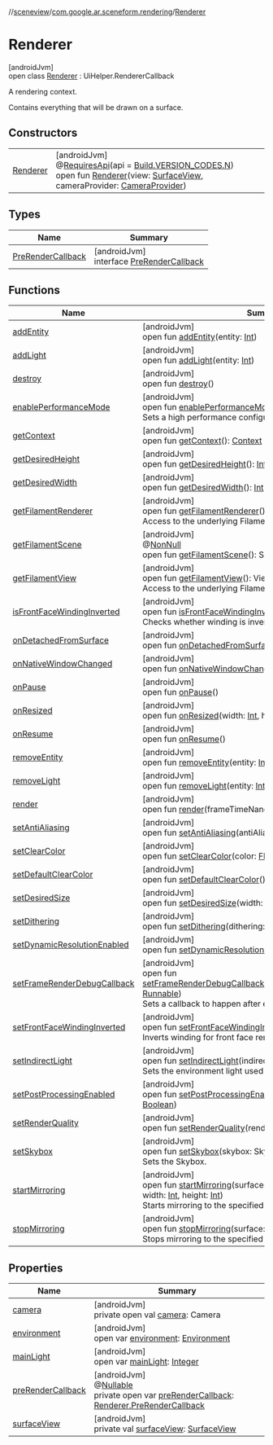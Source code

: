 //[sceneview](../../../index.md)/[com.google.ar.sceneform.rendering](../index.md)/[Renderer](index.md)

# Renderer

[androidJvm]\
open class [Renderer](index.md) : UiHelper.RendererCallback

A rendering context. 

Contains everything that will be drawn on a surface.

## Constructors

| | |
|---|---|
| [Renderer](-renderer.md) | [androidJvm]<br>@[RequiresApi](https://developer.android.com/reference/kotlin/androidx/annotation/RequiresApi.html)(api = [Build.VERSION_CODES.N](https://developer.android.com/reference/kotlin/android/os/Build.VERSION_CODES.html))<br>open fun [Renderer](-renderer.md)(view: [SurfaceView](https://developer.android.com/reference/kotlin/android/view/SurfaceView.html), cameraProvider: [CameraProvider](../-camera-provider/index.md)) |

## Types

| Name | Summary |
|---|---|
| [PreRenderCallback](-pre-render-callback/index.md) | [androidJvm]<br>interface [PreRenderCallback](-pre-render-callback/index.md) |

## Functions

| Name | Summary |
|---|---|
| [addEntity](add-entity.md) | [androidJvm]<br>open fun [addEntity](add-entity.md)(entity: [Int](https://kotlinlang.org/api/latest/jvm/stdlib/kotlin/-int/index.html)) |
| [addLight](add-light.md) | [androidJvm]<br>open fun [addLight](add-light.md)(entity: [Int](https://kotlinlang.org/api/latest/jvm/stdlib/kotlin/-int/index.html)) |
| [destroy](destroy.md) | [androidJvm]<br>open fun [destroy](destroy.md)() |
| [enablePerformanceMode](enable-performance-mode.md) | [androidJvm]<br>open fun [enablePerformanceMode](enable-performance-mode.md)()<br>Sets a high performance configuration for the filament view. |
| [getContext](get-context.md) | [androidJvm]<br>open fun [getContext](get-context.md)(): [Context](https://developer.android.com/reference/kotlin/android/content/Context.html) |
| [getDesiredHeight](get-desired-height.md) | [androidJvm]<br>open fun [getDesiredHeight](get-desired-height.md)(): [Int](https://kotlinlang.org/api/latest/jvm/stdlib/kotlin/-int/index.html) |
| [getDesiredWidth](get-desired-width.md) | [androidJvm]<br>open fun [getDesiredWidth](get-desired-width.md)(): [Int](https://kotlinlang.org/api/latest/jvm/stdlib/kotlin/-int/index.html) |
| [getFilamentRenderer](get-filament-renderer.md) | [androidJvm]<br>open fun [getFilamentRenderer](get-filament-renderer.md)(): Renderer<br>Access to the underlying Filament renderer. |
| [getFilamentScene](get-filament-scene.md) | [androidJvm]<br>@[NonNull](https://developer.android.com/reference/kotlin/androidx/annotation/NonNull.html)<br>open fun [getFilamentScene](get-filament-scene.md)(): Scene |
| [getFilamentView](get-filament-view.md) | [androidJvm]<br>open fun [getFilamentView](get-filament-view.md)(): View<br>Access to the underlying Filament view. |
| [isFrontFaceWindingInverted](is-front-face-winding-inverted.md) | [androidJvm]<br>open fun [isFrontFaceWindingInverted](is-front-face-winding-inverted.md)(): [Boolean](https://kotlinlang.org/api/latest/jvm/stdlib/kotlin/-boolean/index.html)<br>Checks whether winding is inverted for front face rendering. |
| [onDetachedFromSurface](on-detached-from-surface.md) | [androidJvm]<br>open fun [onDetachedFromSurface](on-detached-from-surface.md)() |
| [onNativeWindowChanged](on-native-window-changed.md) | [androidJvm]<br>open fun [onNativeWindowChanged](on-native-window-changed.md)(surface: [Surface](https://developer.android.com/reference/kotlin/android/view/Surface.html)) |
| [onPause](on-pause.md) | [androidJvm]<br>open fun [onPause](on-pause.md)() |
| [onResized](on-resized.md) | [androidJvm]<br>open fun [onResized](on-resized.md)(width: [Int](https://kotlinlang.org/api/latest/jvm/stdlib/kotlin/-int/index.html), height: [Int](https://kotlinlang.org/api/latest/jvm/stdlib/kotlin/-int/index.html)) |
| [onResume](on-resume.md) | [androidJvm]<br>open fun [onResume](on-resume.md)() |
| [removeEntity](remove-entity.md) | [androidJvm]<br>open fun [removeEntity](remove-entity.md)(entity: [Int](https://kotlinlang.org/api/latest/jvm/stdlib/kotlin/-int/index.html)) |
| [removeLight](remove-light.md) | [androidJvm]<br>open fun [removeLight](remove-light.md)(entity: [Int](https://kotlinlang.org/api/latest/jvm/stdlib/kotlin/-int/index.html)) |
| [render](render.md) | [androidJvm]<br>open fun [render](render.md)(frameTimeNanos: [Long](https://kotlinlang.org/api/latest/jvm/stdlib/kotlin/-long/index.html)): [Boolean](https://kotlinlang.org/api/latest/jvm/stdlib/kotlin/-boolean/index.html) |
| [setAntiAliasing](set-anti-aliasing.md) | [androidJvm]<br>open fun [setAntiAliasing](set-anti-aliasing.md)(antiAliasing: View.AntiAliasing) |
| [setClearColor](set-clear-color.md) | [androidJvm]<br>open fun [setClearColor](set-clear-color.md)(color: [Float4](../../dev.romainguy.kotlin.math/-float4/index.md)) |
| [setDefaultClearColor](set-default-clear-color.md) | [androidJvm]<br>open fun [setDefaultClearColor](set-default-clear-color.md)() |
| [setDesiredSize](set-desired-size.md) | [androidJvm]<br>open fun [setDesiredSize](set-desired-size.md)(width: [Int](https://kotlinlang.org/api/latest/jvm/stdlib/kotlin/-int/index.html), height: [Int](https://kotlinlang.org/api/latest/jvm/stdlib/kotlin/-int/index.html)) |
| [setDithering](set-dithering.md) | [androidJvm]<br>open fun [setDithering](set-dithering.md)(dithering: View.Dithering) |
| [setDynamicResolutionEnabled](set-dynamic-resolution-enabled.md) | [androidJvm]<br>open fun [setDynamicResolutionEnabled](set-dynamic-resolution-enabled.md)(isEnabled: [Boolean](https://kotlinlang.org/api/latest/jvm/stdlib/kotlin/-boolean/index.html)) |
| [setFrameRenderDebugCallback](set-frame-render-debug-callback.md) | [androidJvm]<br>open fun [setFrameRenderDebugCallback](set-frame-render-debug-callback.md)(onFrameRenderDebugCallback: [Runnable](https://developer.android.com/reference/kotlin/java/lang/Runnable.html))<br>Sets a callback to happen after each frame is rendered. |
| [setFrontFaceWindingInverted](set-front-face-winding-inverted.md) | [androidJvm]<br>open fun [setFrontFaceWindingInverted](set-front-face-winding-inverted.md)(inverted: [Boolean](https://developer.android.com/reference/kotlin/java/lang/Boolean.html))<br>Inverts winding for front face rendering. |
| [setIndirectLight](set-indirect-light.md) | [androidJvm]<br>open fun [setIndirectLight](set-indirect-light.md)(indirectLight: IndirectLight)<br>Sets the environment light used for reflections and indirect light. |
| [setPostProcessingEnabled](set-post-processing-enabled.md) | [androidJvm]<br>open fun [setPostProcessingEnabled](set-post-processing-enabled.md)(enablePostProcessing: [Boolean](https://kotlinlang.org/api/latest/jvm/stdlib/kotlin/-boolean/index.html)) |
| [setRenderQuality](set-render-quality.md) | [androidJvm]<br>open fun [setRenderQuality](set-render-quality.md)(renderQuality: View.RenderQuality) |
| [setSkybox](set-skybox.md) | [androidJvm]<br>open fun [setSkybox](set-skybox.md)(skybox: Skybox)<br>Sets the Skybox. |
| [startMirroring](start-mirroring.md) | [androidJvm]<br>open fun [startMirroring](start-mirroring.md)(surface: [Surface](https://developer.android.com/reference/kotlin/android/view/Surface.html), left: [Int](https://kotlinlang.org/api/latest/jvm/stdlib/kotlin/-int/index.html), bottom: [Int](https://kotlinlang.org/api/latest/jvm/stdlib/kotlin/-int/index.html), width: [Int](https://kotlinlang.org/api/latest/jvm/stdlib/kotlin/-int/index.html), height: [Int](https://kotlinlang.org/api/latest/jvm/stdlib/kotlin/-int/index.html))<br>Starts mirroring to the specified [Surface](https://developer.android.com/reference/kotlin/android/view/Surface.html). |
| [stopMirroring](stop-mirroring.md) | [androidJvm]<br>open fun [stopMirroring](stop-mirroring.md)(surface: [Surface](https://developer.android.com/reference/kotlin/android/view/Surface.html))<br>Stops mirroring to the specified [Surface](https://developer.android.com/reference/kotlin/android/view/Surface.html). |

## Properties

| Name | Summary |
|---|---|
| [camera](camera.md) | [androidJvm]<br>private open val [camera](camera.md): Camera |
| [environment](environment.md) | [androidJvm]<br>open var [environment](environment.md): [Environment](../../io.github.sceneview.environment/-environment/index.md) |
| [mainLight](main-light.md) | [androidJvm]<br>open var [mainLight](main-light.md): [Integer](https://developer.android.com/reference/kotlin/java/lang/Integer.html) |
| [preRenderCallback](pre-render-callback.md) | [androidJvm]<br>@[Nullable](https://developer.android.com/reference/kotlin/androidx/annotation/Nullable.html)<br>private open var [preRenderCallback](pre-render-callback.md): [Renderer.PreRenderCallback](-pre-render-callback/index.md) |
| [surfaceView](surface-view.md) | [androidJvm]<br>private val [surfaceView](surface-view.md): [SurfaceView](https://developer.android.com/reference/kotlin/android/view/SurfaceView.html) |
